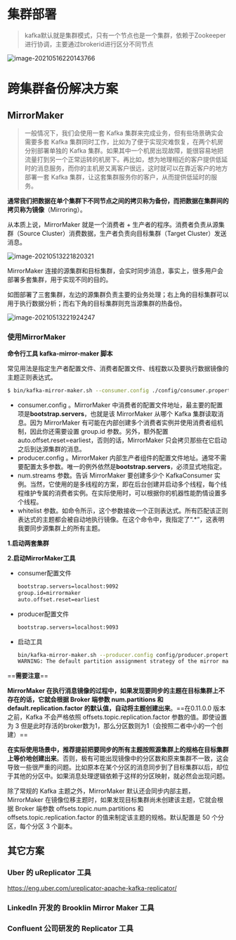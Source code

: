 # 集群部署

>  kafka默认就是集群模式，只有一个节点也是一个集群，依赖于Zookeeper进行协调，主要通过brokerid进行区分不同节点

![image-20210516220143766](E:\笔记\消息队列\.assets\image-20210516220143766.png)

 





# 跨集群备份解决方案

## MirrorMaker

> 一般情况下，我们会使用一套 Kafka 集群来完成业务，但有些场景确实会需要多套 Kafka 集群同时工作，比如为了便于实现灾难恢复，在两个机房分别部署单独的 Kafka 集群。如果其中一个机房出现故障，能很容易地把流量打到另一个正常运转的机房下。再比如，想为地理相近的客户提供低延时的消息服务，而你的主机房又离客户很远，这时就可以在靠近客户的地方部署一套 Kafka 集群，让这套集群服务你的客户，从而提供低延时的服务。

**通常我们把数据在单个集群下不同节点之间的拷贝称为备份，而把数据在集群间的拷贝称为镜像**（Mirroring）。

从本质上说，MirrorMaker 就是一个消费者 + 生产者的程序。消费者负责从源集群（Source Cluster）消费数据，生产者负责向目标集群（Target Cluster）发送消息。

![image-20210513221820321](E:\笔记\消息队列\.assets\image-20210513221820321.png)

MirrorMaker 连接的源集群和目标集群，会实时同步消息，事实上，很多用户会部署多套集群，用于实现不同的目的。

如图部署了三套集群，左边的源集群负责主要的业务处理；右上角的目标集群可以用于执行数据分析；而右下角的目标集群则充当源集群的热备份。

![image-20210513221924247](E:\笔记\消息队列\.assets\image-20210513221924247.png)

### 使用MirrorMaker

**命令行工具 kafka-mirror-maker 脚本**

常见用法是指定生产者配置文件、消费者配置文件、线程数以及要执行数据镜像的主题正则表达式。

```bash
$ bin/kafka-mirror-maker.sh --consumer.config ./config/consumer.properties --producer.config ./config/producer.properties --num.streams 8 --whitelist ".*"

```

- consumer.config 。MirrorMaker 中消费者的配置文件地址，最主要的配置项是**bootstrap.servers**，也就是该 MirrorMaker 从哪个 Kafka 集群读取消息。因为 MirrorMaker 有可能在内部创建多个消费者实例并使用消费者组机制，因此你还需要设置 group.id 参数。另外，额外配置 auto.offset.reset=earliest，否则的话，MirrorMaker 只会拷贝那些在它启动之后到达源集群的消息。
- producer.config 。MirrorMaker 内部生产者组件的配置文件地址。通常不需要配置太多参数。唯一的例外依然是**bootstrap.servers**，必须显式地指定。
- num.streams 参数。告诉 MirrorMaker 要创建多少个 KafkaConsumer 实例。当然，它使用的是多线程的方案，即在后台创建并启动多个线程，每个线程维护专属的消费者实例。在实际使用时，可以根据你的机器性能酌情设置多个线程。
- whitelist 参数。如命令所示，这个参数接收一个正则表达式。所有匹配该正则表达式的主题都会被自动地执行镜像。在这个命令中，我指定了“.*”，这表明我要同步源集群上的所有主题。



**1.启动两套集群**

**2.启动MirrorMaker工具**

- consumer配置文件

  ```bash
  bootstrap.servers=localhost:9092
  group.id=mirrormaker
  auto.offset.reset=earliest
  ```



- producer配置文件

  ```bash
  bootstrap.servers=localhost:9093
  ```

- 启动工具

  ```bash
  bin/kafka-mirror-maker.sh --producer.config config/producer.properties --consumer.config config/consumer.properties --num.streams 4 --whitelist ".*"
  WARNING: The default partition assignment strategy of the mirror maker will change from 'range' to 'roundrobin' in an upcoming release (so that better load balancing can be achieved). If you prefer to make this switch in advance of that release add the following to the corresponding config: 'partition.assignment.strategy=org.apache.kafka.clients.consumer.RoundRobinAssignor'
  ```

==**需要注意**==

**MirrorMaker 在执行消息镜像的过程中，如果发现要同步的主题在目标集群上不存在的话，它就会根据 Broker 端参数 num.partitions 和 default.replication.factor 的默认值，自动将主题创建出来**。==在0.11.0.0 版本之前，Kafka 不会严格依照 offsets.topic.replication.factor 参数的值。即使设置为 3 但是此时存活的broker数为1，那么分区数则为1（会按照二者中小的一个创建）==

**在实际使用场景中，推荐提前把要同步的所有主题按照源集群上的规格在目标集群上等价地创建出来**。否则，极有可能出现镜像中的分区数和原来集群不一致，这会导致一些很严重的问题。比如原本在某个分区的消息同步到了目标集群以后，却位于其他的分区中。如果消息处理逻辑依赖于这样的分区映射，就必然会出现问题。

除了常规的 Kafka 主题之外，MirrorMaker 默认还会同步内部主题，MirrorMaker 在镜像位移主题时，如果发现目标集群尚未创建该主题，它就会根据 Broker 端参数 offsets.topic.num.partitions 和 offsets.topic.replication.factor 的值来制定该主题的规格。默认配置是 50 个分区，每个分区 3 个副本。



## 其它方案

### Uber 的 uReplicator 工具

https://eng.uber.com/ureplicator-apache-kafka-replicator/



### LinkedIn 开发的 Brooklin Mirror Maker 工具



### Confluent 公司研发的 Replicator 工具









































